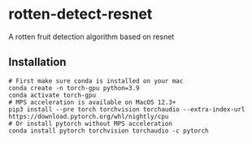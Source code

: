 # rotten-detect-resnet
A rotten fruit detection algorithm based on resnet
## Installation
```shell
# First make sure conda is installed on your mac
conda create -n torch-gpu python=3.9
conda activate torch-gpu
# MPS acceleration is available on MacOS 12.3+
pip3 install --pre torch torchvision torchaudio --extra-index-url https://download.pytorch.org/whl/nightly/cpu
# Or install pytorch without MPS acceleration
conda install pytorch torchvision torchaudio -c pytorch
```